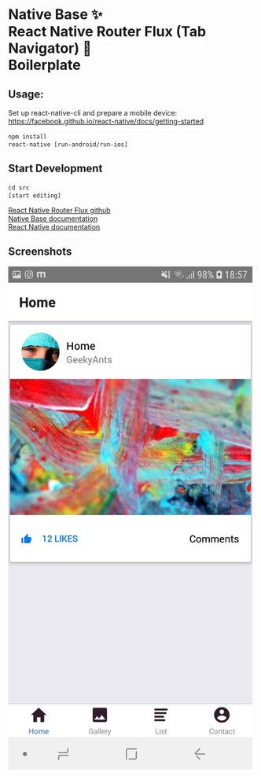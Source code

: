 # Native Base ✨<br>React Native Router Flux (Tab Navigator) 🎌<br>Boilerplate

## Usage:
Set up react-native-cli and prepare a mobile device:<br>
https://facebook.github.io/react-native/docs/getting-started


```
npm install
react-native [run-android/run-ios]

```

## Start Development

```
cd src
[start editing]

```

[React Native Router Flux github](https://github.com/aksonov/react-native-router-flux)<br>
[Native Base documentation](https://docs.nativebase.io/)<br>
[React Native documentation](https://facebook.github.io/react-native/docs/tutorial)<br>

## Screenshots
![Alt text](./screenshots/1.jpg)